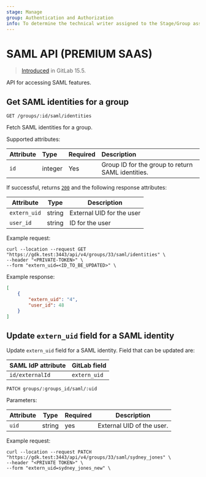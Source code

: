 ```yaml
---
stage: Manage
group: Authentication and Authorization
info: To determine the technical writer assigned to the Stage/Group associated with this page, see https://about.gitlab.com/handbook/product/ux/technical-writing/#assignments
---
```


# SAML API **(PREMIUM SAAS)**

> [Introduced](https://gitlab.com/gitlab-org/gitlab/-/issues/227841) in GitLab 15.5.

API for accessing SAML features.

## Get SAML identities for a group

```plaintext
GET /groups/:id/saml/identities
```

Fetch SAML identities for a group.

Supported attributes:

| Attribute         | Type    | Required | Description           |
|:------------------|:--------|:---------|:----------------------|
| `id`              | integer | Yes      | Group ID for the group to return SAML identities. |

If successful, returns [`200`](index.md#status-codes) and the following
response attributes:

| Attribute    | Type   | Description               |
| ------------ | ------ | ------------------------- |
| `extern_uid` | string | External UID for the user |
| `user_id`    | string | ID for the user           |

Example request:

```shell
curl --location --request GET "https://gdk.test:3443/api/v4/groups/33/saml/identities" \
--header "<PRIVATE-TOKEN>" \
--form "extern_uid=<ID_TO_BE_UPDATED>" \
```

Example response:

```json
[
    {
        "extern_uid": "4",
        "user_id": 48
    }
]
```

## Update `extern_uid` field for a SAML identity

Update `extern_uid` field for a SAML identity. Field that can be updated are:

| SAML IdP attribute | GitLab field |
| ------------------ | ------------ |
| `id/externalId`    | `extern_uid` |

```plaintext
PATCH groups/:groups_id/saml/:uid
```

Parameters:

| Attribute | Type   | Required | Description               |
| --------- | ------ | -------- | ------------------------- |
| `uid`     | string | yes      | External UID of the user. |

Example request:

```shell
curl --location --request PATCH "https://gdk.test:3443/api/v4/groups/33/saml/sydney_jones" \
--header "<PRIVATE TOKEN>" \
--form "extern_uid=sydney_jones_new" \
```
